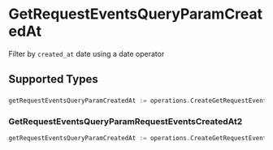 # GetRequestEventsQueryParamCreatedAt

Filter by `created_at` date using a date operator


## Supported Types

### 

```go
getRequestEventsQueryParamCreatedAt := operations.CreateGetRequestEventsQueryParamCreatedAtDateTime(time.Time{/* values here */})
```

### GetRequestEventsQueryParamRequestEventsCreatedAt2

```go
getRequestEventsQueryParamCreatedAt := operations.CreateGetRequestEventsQueryParamCreatedAtGetRequestEventsQueryParamRequestEventsCreatedAt2(operations.GetRequestEventsQueryParamRequestEventsCreatedAt2{/* values here */})
```

